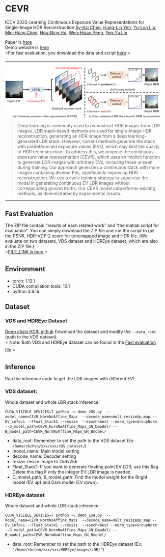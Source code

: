 # CEVR 
ICCV 2023 Learning Continuous Exposure Value Representations for Single-Image HDR Reconstruction
[Sy-Kai Chen](chensykai.backup@gmail.com), [Hung-Lin Yen](http://), [Yu-Lun Liu](https://yulunalexliu.github.io/), [Min-Hung Chen](https://minhungchen.netlify.app/), [Hou-Ning Hu](https://eborboihuc.github.io/), [Wen-Hsiao Peng](https://sites.google.com/g2.nctu.edu.tw/wpeng), [Yen-Yu Lin](https://sites.google.com/site/yylinweb/)

Paper is [here](https://arxiv.org/abs/2309.03900)  
Demo website is [here](https://skchen1993.github.io/CEVR_web/)  
⭐For fast evaluation, you download the data and script [here](https://drive.google.com/file/d/1xeCT3APYkTnxeotb_t0wxdSPzBLbnU_p/view)  ⭐
***
![CEVR](https://github.com/skchen1993/2023_CEVR/blob/main/img/teaset_png.PNG "CEVR")
> Deep learning is commonly used to reconstruct HDR images from LDR images. LDR stack-based methods are used for single-image HDR reconstruction, generating an HDR image from a deep learning-generated LDR stack. However, current methods generate the stack with predetermined exposure values (EVs), which may limit the quality of HDR reconstruction. To address this, we propose the continuous exposure value representation (CEVR), which uses an implicit function to generate LDR images with arbitrary EVs, including those unseen during training. Our approach generates a continuous stack with more images containing diverse EVs, significantly improving HDR reconstruction. We use a cycle training strategy to supervise the model in generating continuous EV LDR images without corresponding ground truths. Our CEVR model outperforms existing methods, as demonstrated by experimental results.

***
## Fast Evaluation
The ZIP file contain "results of each related work" and "the matlab script for evaluation". You can simply download the ZIP file and run the script to get the PSNR, HDR-VDP-2 score for tonemapped image and HDR file. (We evaluate on two datasets, VDS dataset and HDREye dataset, which are also in the ZIP file.)  
⭐[FILE_LINK is here](https://drive.google.com/file/d/1xeCT3APYkTnxeotb_t0wxdSPzBLbnU_p/view) ⭐

## Environment
- torch: 1.12.1  
- CUDA compilation tools: 10.1   
- python 3.8.16  

## Dataset
### VDS and HDREye Dataset 
[Deep chain HDRI github](https://siyeong-lee.github.io/hdr_vds_dataset/)
Download the dataset and modify the `--data_root` (path to the VDS dataset)  
⭐ Note: Both VDS and HDREye dataset can be found in the [Fast evaluation file](https://drive.google.com/file/d/1xeCT3APYkTnxeotb_t0wxdSPzBLbnU_p/view?usp=sharing) ⭐

## Inference
Run the inference code to get the LDR images with different EV!  
### VDS dataset:
Whole dataset and whole LDR stack inference:
```
CUDA_VISIBLE_DEVICES=7 python -u demo_VDS.py  --model_name=CEVR_NormNoAffine_Maps  --decode_name=mult_resizeUp_map --EV_info=1 --Float_Stack1 --resize  --epoch=best --norm_type=GroupNorm --D_model_path=CEVR_NormNoAffine_Maps_GN_Dmodel/ --B_model_path=CEVR_NormNoAffine_Maps_GN_Bmodel/
```
- data_root: Remember to set the path to the VDS dataset (Ex: `/home/skchen/xxx/xxx/VDS_dataset/`)
- model_name: Main model setting
- decode_name: Decoder setting
- resize: resize Image to 256x256
- Float_Stack1: If you want to generate floating point EV LDR, use this flag. Delete this flag if only the integer EV LDR image is needed.
- D_model_path, B_model_path: Find the model weight for the Bright model (EV up) and Dark model (EV down).

### HDREye dataset
Whole dataset and whole LDR stack inference:
```
CUDA_VISIBLE_DEVICES=7 python -u demo_Eye.py  --model_name=CEVR_NormNoAffine_Maps  --decode_name=mult_resizeUp_map --EV_info=1 --Float_Stack1 --resize  --epoch=best --norm_type=GroupNorm --D_model_path=CEVR_NormNoAffine_Maps_GN_Dmodel/ --B_model_path=CEVR_NormNoAffine_Maps_GN_Bmodel/
```
- data_root: Remember to set the path to the HDREye dataset (Ex: `'/home/skchen/xxx/xxx/HDREye/images/LDR/'`)



